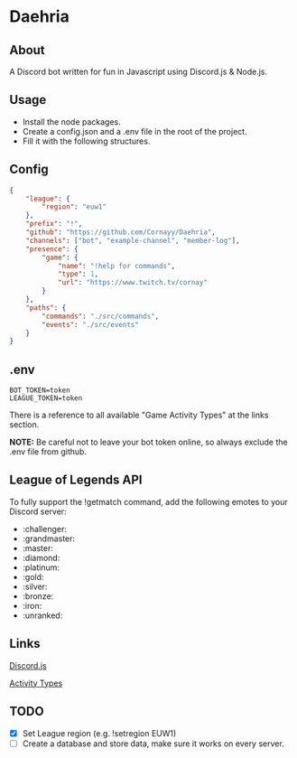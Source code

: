 # Daehria

## About
A Discord bot written for fun in Javascript using Discord.js & Node.js.

## Usage
* Install the node packages.
* Create a config.json and a .env file in the root of the project.
* Fill it with the following structures.

## Config
```json
{
    "league": {
        "region": "euw1"
    },
    "prefix": "!",    
    "github": "https://github.com/Cornayy/Daehria",
    "channels": ["bot", "example-channel", "member-log"],
    "presence": {
        "game": {
            "name": "!help for commands",
            "type": 1, 
            "url": "https://www.twitch.tv/cornay"
        }
    },
    "paths": {
        "commands": "./src/commands",
        "events": "./src/events"
    }
}
```
## .env

```
BOT_TOKEN=token
LEAGUE_TOKEN=token
```

There is a reference to all available "Game Activity Types" at the links section.

**NOTE:** Be careful not to leave your bot token online, so always exclude the .env file from github.

## League of Legends API
To fully support the !getmatch command, add the following emotes to your Discord server:

* :challenger:
* :grandmaster:
* :master:
* :diamond:
* :platinum:
* :gold:
* :silver:
* :bronze:
* :iron:
* :unranked:

## Links

[Discord.js](https://discord.js.org)

[Activity Types](https://discord.js.org/#/docs/main/stable/typedef/ActivityType)

## TODO

- [x] Set League region (e.g. !setregion EUW1)
- [ ] Create a database and store data, make sure it works on every server.
